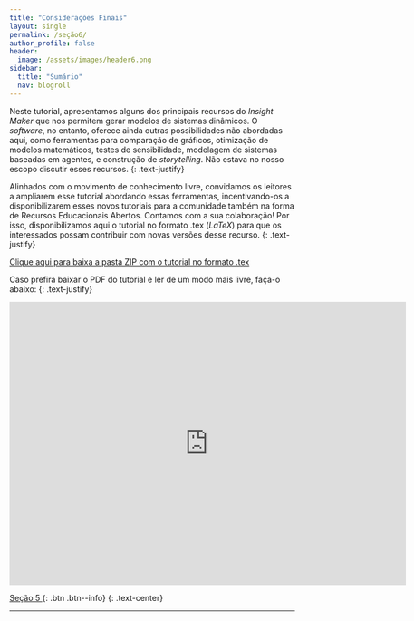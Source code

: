 ```yaml
---
title: "Considerações Finais"
layout: single
permalink: /seção6/
author_profile: false
header:
  image: /assets/images/header6.png
sidebar:
  title: "Sumário"
  nav: blogroll
---
```


Neste tutorial, apresentamos alguns dos principais recursos do _Insight Maker_ que nos permitem
gerar modelos de sistemas dinâmicos. O _software_, no entanto, oferece ainda outras possibilidades
não abordadas aqui, como ferramentas para comparação de gráficos, otimização de modelos matemáticos, testes de sensibilidade, modelagem de sistemas baseadas em agentes, e construção de _storytelling_. Não estava no nosso escopo discutir esses recursos.
{: .text-justify}

Alinhados com o movimento de conhecimento livre, convidamos os leitores a ampliarem esse
tutorial abordando essas ferramentas, incentivando-os a disponibilizarem esses novos tutoriais
para a comunidade também na forma de Recursos Educacionais Abertos. Contamos com a sua
colaboração! Por isso, disponibilizamos aqui o tutorial no formato .tex (_LaTeX_) para que os interessados possam contribuir com novas versões desse recurso.
{: .text-justify}

[Clique aqui para baixa a pasta ZIP com o tutorial no formato .tex]("https://milenalauschner.github.io/MM/assets/Tutorial_para_o_uso_do_software_Insight_Maker.zip")

Caso prefira baixar o PDF do tutorial e ler de um modo mais livre, faça-o abaixo: 
{: .text-justify}

<p style="text-align: center;"><embed  width="700" height="500" src="https://milenalauschner.github.io/MM/assets/Tutorial_para_o_uso_do_software_Insight_Maker.pdf" type="application/pdf" /></p>


[<i class="fas fa-arrow-alt-circle-left"></i> Seção 5 ](https://milenalauschner.github.io/MM/seção5/){:
.btn .btn--info}
{: .text-center}
________________________________________________________________________________________________________________________________________________________________________________________________________________________________________________

